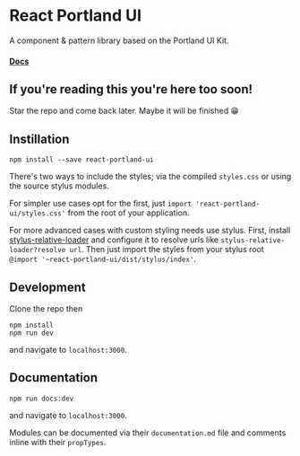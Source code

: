 # React Portland UI

A component & pattern library based on the Portland UI Kit.

#### [Docs](http://react-portland-ui.surge.sh/)

## If you're reading this you're here too soon!

Star the repo and come back later. Maybe it will be finished :grin:

## Instillation

```
npm install --save react-portland-ui
```

There's two ways to include the styles; via the compiled `styles.css` or using the source stylus modules.

For simpler use cases opt for the first, just `import 'react-portland-ui/styles.css'` from the root of your application.

For more advanced cases with custom styling needs use stylus. First, install [stylus-relative-loader](https://github.com/walmartlabs/stylus-relative-loader) and configure it to resolve urls like `stylus-relative-loader?resolve url`. Then just import the styles from your stylus root `@import '~react-portland-ui/dist/stylus/index'`.

## Development

Clone the repo then

```
npm install
npm run dev
```

and navigate to `localhost:3000`.

## Documentation

```
npm run docs:dev
```

and navigate to `localhost:3000`.

Modules can be documented via their `documentation.md` file and comments inline with their `propTypes`.
